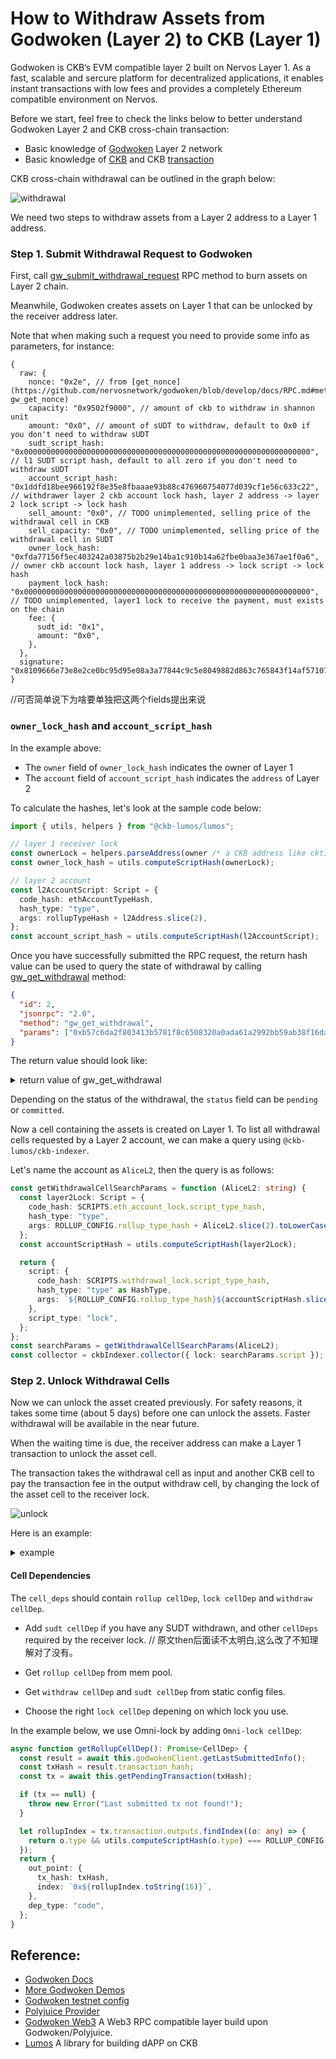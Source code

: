 # How to Withdraw Assets from Godwoken (Layer 2) to CKB (Layer 1)

Godwoken is CKB‘s EVM compatible layer 2 built on Nervos Layer 1. As a fast, scalable and sercure platform for decentralized applications, it enables instant transactions with low fees and provides a completely Ethereum compatible environment on Nervos. 

Before we start, feel free to check the links below to better understand Godwoken Layer 2 and CKB cross-chain transaction:

- Basic knowledge of [Godwoken](https://www.nervos.org/godwoken) Layer 2 network
- Basic knowledge of [CKB](https://docs.nervos.org/docs/basics/introduction) and CKB [transaction](https://docs.nervos.org/docs/reference/transaction)

CKB cross-chain withdrawal can be outlined in the graph below:

![withdrawal](../image/sequence-godwoken-withdrawal.png)


We need two steps to withdraw assets from a Layer 2 address to a Layer 1 address.

### Step 1. Submit Withdrawal Request to Godwoken

First, call [gw_submit_withdrawal_request](https://github.com/nervosnetwork/godwoken/blob/develop/docs/RPC.md#method-gw_submit_withdrawal_request) RPC method to burn assets on Layer 2 chain.

Meanwhile, Godwoken creates assets on Layer 1 that can be unlocked by the receiver address later.

Note that when making such a request you need to provide some info as parameters, for instance:

```json5
{
  raw: {
    nonce: "0x2e", // from [get_nonce](https://github.com/nervosnetwork/godwoken/blob/develop/docs/RPC.md#method-gw_get_nonce)
    capacity: "0x9502f9000", // amount of ckb to withdraw in shannon unit
    amount: "0x0", // amount of sUDT to withdraw, default to 0x0 if you don't need to withdraw sUDT
    sudt_script_hash: "0x0000000000000000000000000000000000000000000000000000000000000000", // l1 SUDT script hash, default to all zero if you don't need to withdraw sUDT
    account_script_hash: "0x1ddfd18bee966192f8e35e8fbaaae93b88c476960754077d039cf1e56c633c22", // withdrawer layer 2 ckb account lock hash, layer 2 address -> layer 2 lock script -> lock hash
    sell_amount: "0x0", // TODO unimplemented, selling price of the withdrawal cell in CKB
    sell_capacity: "0x0", // TODO unimplemented, selling price of the withdrawal cell in SUDT
    owner_lock_hash: "0xfda77156f5ec403242a03875b2b29e14ba1c910b14a62fbe0baa3e367ae1f0a6", // owner ckb account lock hash, layer 1 address -> lock script -> lock hash
    payment_lock_hash: "0x0000000000000000000000000000000000000000000000000000000000000000", // TODO unimplemented, layer1 lock to receive the payment, must exists on the chain
    fee: {
      sudt_id: "0x1",
      amount: "0x0",
    },
  },
  signature: "0x8109666e73e8e2ce0bc95d95e08a3a77844c9c5e8049882d863c765843f14af57107bf22c00bce8ea1e45cdbc85415d4f497061913bcbfa97258b2b27897a53a01",
}
```
//可否简单说下为啥要单独把这两个fields提出来说
### `owner_lock_hash` and `account_script_hash`

In the example above:

- The `owner` field of `owner_lock_hash` indicates the owner of Layer 1
- The `account` field of `account_script_hash` indicates the `address` of Layer 2

To calculate the hashes, let's look at the sample code below:

```ts
import { utils, helpers } from "@ckb-lumos/lumos";

// layer 1 receiver lock
const ownerLock = helpers.parseAddress(owner /* a CKB address like ckt1... */);
const owner_lock_hash = utils.computeScriptHash(ownerLock);

// layer 2 account
const l2AccountScript: Script = {
  code_hash: ethAccountTypeHash,
  hash_type: "type",
  args: rollupTypeHash + l2Address.slice(2),
};
const account_script_hash = utils.computeScriptHash(l2AccountScript);
```

Once you have successfully submitted the RPC request, the return hash value can be used to query the state of withdrawal by calling [gw_get_withdrawal](https://github.com/nervosnetwork/godwoken/blob/develop/docs/RPC.md#method-gw_get_withdrawal) method:

```JSON
{
  "id": 2,
  "jsonrpc": "2.0",
  "method": "gw_get_withdrawal",
  "params": ["0xb57c6da2f803413b5781f8c6508320a0ada61a2992bb59ab38f16da2d02099c1"]
}
```

The return value should look like:

<details>
  <summary markdown="span">return value of gw_get_withdrawal</summary>

```JSON
{
  "jsonrpc": "2.0",
  "id": 2,
  "result": {
    "withdrawal": {
      "raw": {
        "nonce": "0x2e",
        "capacity": "0x9502f9000",
        "amount": "0x0",
        "sell_amount": "0x0",
        "sell_capacity": "0x0",
        "sudt_script_hash": "0x0000000000000000000000000000000000000000000000000000000000000000",
        "account_script_hash": "0x1ddfd18bee966192f8e35e8fbaaae93b88c476960754077d039cf1e56c633c22",
        "owner_lock_hash": "0xfda77156f5ec403242a03875b2b29e14ba1c910b14a62fbe0baa3e367ae1f0a6",
        "payment_lock_hash": "0x0000000000000000000000000000000000000000000000000000000000000000",
        "fee": {
          "sudt_id": "0x1",
          "amount": "0x0"
        }
      },
      "signature": "0x8109666e73e8e2ce0bc95d95e08a3a77844c9c5e8049882d863c765843f14af57107bf22c00bce8ea1e45cdbc85415d4f497061913bcbfa97258b2b27897a53a01"
    },
    "status": "committed"
  }
}
```

</details>

Depending on the status of the withdrawal, the `status` field can be `pending` or `committed`.

Now a cell containing the assets is created on Layer 1. To list all withdrawal cells requested by a Layer 2 account, we can make a query using `@ckb-lumos/ckb-indexer`. 

Let's name the account as `AliceL2`, then the query is as follows:

```ts
const getWithdrawalCellSearchParams = function (AliceL2: string) {
  const layer2Lock: Script = {
    code_hash: SCRIPTS.eth_account_lock.script_type_hash,
    hash_type: "type",
    args: ROLLUP_CONFIG.rollup_type_hash + AliceL2.slice(2).toLowerCase(),
  };
  const accountScriptHash = utils.computeScriptHash(layer2Lock);

  return {
    script: {
      code_hash: SCRIPTS.withdrawal_lock.script_type_hash,
      hash_type: "type" as HashType,
      args: `${ROLLUP_CONFIG.rollup_type_hash}${accountScriptHash.slice(2)}`,
    },
    script_type: "lock",
  };
};
const searchParams = getWithdrawalCellSearchParams(AliceL2);
const collector = ckbIndexer.collector({ lock: searchParams.script });
```

### Step 2. Unlock Withdrawal Cells

Now we can unlock the asset created previously. For safety reasons, it takes some time (about 5 days) before one can unlock the assets. Faster withdrawal will be available in the near future. 

When the waiting time is due, the receiver address can make a Layer 1 transaction to unlock the asset cell.

The transaction takes the withdrawal cell as input and another CKB cell to pay the transaction fee in the output withdraw cell, by changing the lock of the asset cell to the receiver lock.

![unlock](../image/unlock.png)

Here is an example:

<details>
  <summary markdown="span">example</summary>

```json5
{
  version: "0x0",
  cell_deps: [
    {
      // withdraw cell dep
      out_point: {
        tx_hash: "0xb4b07dcd1571ac18683b515ada40e13b99bd0622197b6817047adc9f407f4828",
        index: "0x0",
      },
      dep_type: "code",
    },
    {
      // rollup cell dep
      out_point: {
        tx_hash: "0x6ab0949b8ce8e7b268d12848c2668a049c3c0ac0d5e803311dd2512c96ce3072",
        index: "0x0",
      },
      dep_type: "code",
    },
    {
      // omni lock cell dep
      out_point: {
        tx_hash: "0x9154df4f7336402114d04495175b37390ce86a4906d2d4001cf02c3e6d97f39c",
        index: "0x0",
      },
      dep_type: "code",
    },
    {
      // secp256k1 cell dep
      out_point: {
        tx_hash: "0xf8de3bb47d055cdf460d93a2a6e1b05f7432f9777c8c474abf4eec1d4aee5d37",
        index: "0x0",
      },
      dep_type: "dep_group",
    },
  ],
  header_deps: [],
  inputs: [
    {
      // withdrawal cell
      since: "0x0",
      previous_output: {
        index: "0x27",
        tx_hash: "0xfd6b226ca0cf63860b6958b75c498d44d780b273b9a5dd5563925dfb99c7b2d8",
      },
    },
    {
      // owner cell
      since: "0x0",
      previous_output: {
        index: "0x0",
        tx_hash: "0xe68156b56efe7da6143a4f4c6b1fd6e57cad34d5677a3eb2ebe0ab4a5a8b8c07",
      },
    },
  ],
  outputs: [
    {
      // with changing the lock of withdrawal cell to owner lock, the assets is unlocked by owner
      capacity: "0xba43b7400",
      lock: {
        code_hash: "0x79f90bb5e892d80dd213439eeab551120eb417678824f282b4ffb5f21bad2e1e",
        hash_type: "type",
        args: "0x01a08bcc398854db4eaffd9c28b881c65f91e3a28b00",
      },
      type: null,
    },
    {
      // owner cell exchange after paying tx fee
      capacity: "0x95623ea60",
      lock: {
        code_hash: "0x79f90bb5e892d80dd213439eeab551120eb417678824f282b4ffb5f21bad2e1e",
        hash_type: "type",
        args: "0x01a08bcc398854db4eaffd9c28b881c65f91e3a28b00",
      },
    },
  ],
  outputs_data: ["0x", "0x"],
  witnesses: ["0x1c000000100000001c0000001c000000080000000000000004000000", "..."],
}
```

</details>

#### Cell Dependencies

The `cell_deps` should contain `rollup cellDep`, `lock cellDep` and `withdraw cellDep`. 

* Add `sudt cellDep` if you have any SUDT withdrawn, and other `cellDeps` required by the receiver lock. // 原文then后面读不太明白,这么改了不知理解对了没有。

* Get `rollup cellDep` from mem pool.

* Get `withdraw cellDep` and `sudt cellDep` from static config files. 

* Choose the right `lock cellDep` depening on which lock you use. 

In the example below, we use Omni-lock by adding `Omni-lock cellDep`:

```ts
async function getRollupCellDep(): Promise<CellDep> {
  const result = await this.godwokenClient.getLastSubmittedInfo();
  const txHash = result.transaction_hash;
  const tx = await this.getPendingTransaction(txHash);

  if (tx == null) {
    throw new Error("Last submitted tx not found!");
  }

  let rollupIndex = tx.transaction.outputs.findIndex((o: any) => {
    return o.type && utils.computeScriptHash(o.type) === ROLLUP_CONFIG.rollup_type_hash;
  });
  return {
    out_point: {
      tx_hash: txHash,
      index: `0x${rollupIndex.toString(16)}`,
    },
    dep_type: "code",
  };
}
```

## Reference:

- [Godwoken Docs](https://github.com/nervosnetwork/godwoken/blob/develop/docs/RPC.md#method-gw_submit_withdrawal_request)
- [More Godwoken Demos](https://github.com/classicalliu/gw-demos)
- [Godwoken testnet config](https://github.com/nervosnetwork/godwoken-public/blob/master/testnet/config/scripts-deploy-result.json)
- [Polyjuice Provider](https://github.com/nervosnetwork/polyjuice-provider)
- [Godwoken Web3](https://github.com/nervosnetwork/godwoken-web3#godwoken-web3-api) A Web3 RPC compatible layer build upon Godwoken/Polyjuice.
- [Lumos](https://github.com/nervosnetwork/lumos) A library for building dAPP on CKB
